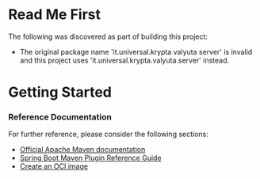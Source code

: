 # Read Me First
The following was discovered as part of building this project:

* The original package name 'it.universal.krypta valyuta server' is invalid and this project uses 'it.universal.krypta.valyuta.server' instead.

# Getting Started

### Reference Documentation
For further reference, please consider the following sections:

* [Official Apache Maven documentation](https://maven.apache.org/guides/index.html)
* [Spring Boot Maven Plugin Reference Guide](https://docs.spring.io/spring-boot/docs/2.7.11/maven-plugin/reference/html/)
* [Create an OCI image](https://docs.spring.io/spring-boot/docs/2.7.11/maven-plugin/reference/html/#build-image)

